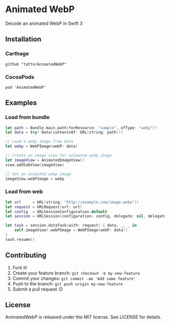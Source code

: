 # Animated WebP
Decode an animated WebP in Swift 3

## Installation

### Carthage

```
github "tattn/AnimatedWebP"
```

### CocoaPods

```
pod 'AnimatedWebP'
```

## Examples

### Load from bundle
```swift
let path = Bundle.main.path(forResource: "sample", ofType: "webp")!
let data = try! Data(contentsOf: URL(string: path)!)

// Load a webp image from Data
let webp = WebPImage(webP: data)

// Create an image view for animated webp image
let imageView = AnimatedImageView()
view.addSubView(imageView)

// Set an animated webp image
imageView.webPImage = webp
```

### Load from web

```swift
let url     = URL(string: "http://example.com/image.webp")!
let request = URLRequest(url: url)
let config  = URLSessionConfiguration.default
let session = URLSession(configuration: config, delegate: nil, delegateQueue: OperationQueue.main)

let task = session.dataTask(with: request) { data, _, _ in
    self.imageView?.webPImage = WebPImage(webP: data!)
}
task.resume()
```

## Contributing

1. Fork it!
2. Create your feature branch: `git checkout -b my-new-feature`
3. Commit your changes: `git commit -am 'Add some feature'`
4. Push to the branch: `git push origin my-new-feature`
5. Submit a pull request :D

## License

AnimatedWebP is released under the MIT license. See LICENSE for details.
